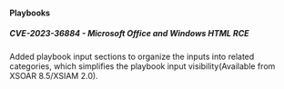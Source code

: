 
#### Playbooks

##### CVE-2023-36884 - Microsoft Office and Windows HTML RCE

Added playbook input sections to organize the inputs into related categories, which simplifies the playbook input visibility(Available from XSOAR 8.5/XSIAM 2.0).
